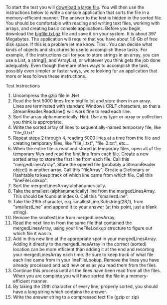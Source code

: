 To start the test you will <a href="https://drive.google.com/file/d/14G9OnAj5J6WPYZt7C14X1-zVAgOHAtxi/view?usp=sharing">download a large file</a>. You will then use the instructions below to write
a console application that sorts the file in a memory-efficient manner. The answer to the test is hidden
in the sorted file. You should be comfortable with reading and writing text files, working with arrays,
and creating basic console applications.
Before you begin, download the <a href="https://drive.google.com/file/d/14G9OnAj5J6WPYZt7C14X1-zVAgOHAtxi/view?usp=sharing">bigfile.txt.gz</a> file and save it on your system. It is about 397
Megabytes. The application will require that you have about 1.6 Gb of free disk space. If this is a
problem let me know.
Tips..
You can decide what kinds of objects and structures to use to accomplish these tasks. For
example, if the instructions call for you to store strings in an array, you can use a List, a
string[], and ArrayList, or whatever you think gets the job done adequately.
Even though there are other ways to accomplish the task, possibly even simpler or faster
ways, we're looking for an application that more or less follows these instructions.

Test Instructions
1. Uncompress the gzip file in .Net
2. Read the first 5000 lines from bigfile.txt and store them in an array.
Lines are terminated with standard Windows CRLF characters, so that a
StreamReader.ReadLine() will work fine to read each line.
3. Sort the array alphanumerically.
Hint: Use any type or array or collection you think is appropriate.
4. Write the sorted array of lines to sequentially-named temporary file, like "file_0.txt"
5. Repeat steps 2 through 4, reading 5000 lines at a time from the file and creating temporary files,
like "file_1.txt", "file_2.txt", etc...
6. When the entire file is read and stored in temporary files, open all of the temporary files and
read the first line from each file.
Create a new sorted array to store the first line from each file. Call this "mergedLinesArray".
Store the opened file (probably a StreamReader object) in another array. Call this "fileArray".
Create a Dictionary or Hashtable to keep track of which line came from which file. Call this
"lineFileLookup".
7. Sort the mergedLinesArray alphanumerically.
8. Take the smallest (alphanumerically) line from the mergedLinesArray. This should be found at
index 0. Call this "smallestLine".
9. Take the 29th character, e.g. smallestLine.Substring(28,1), from "smallestLine" and append it to
your answer (at this point, just a blank string).
10. Remove the smallestLine from mergedLinesArray.
11. Read the next line in from the same file that contained the mergedLinesArray, using your
lineFileLookup structure to figure out which file it was in.
12. Add in this new line at the appropriate spot in your mergedLinesArray.
Adding it directly to the mergedLinesArray in the correct (sorted) location can be more
efficient than adding it at the end and resorting your mergedLinesArray each time.
Be sure to keep track of what file each line came from in your lineFileLookup. Remove the
lines you have already processed and add new ones as you read them from the files.
13. Continue this process until all the lines have been read from all the files. When you are
complete you will have sorted the file in a memory-efficient manner.
14. By taking the 29th character of every line, properly sorted, you should have a long string which
contains the answer.
15. Write the answer string to a compressed text file (gzip or zip)

